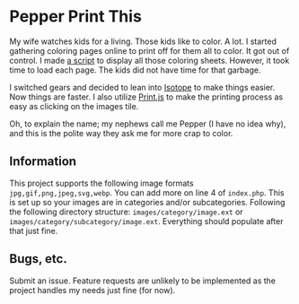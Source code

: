 # Pepper Print This

My wife watches kids for a living. Those kids like to color. A lot. I started gathering coloring pages online to print off for them all to color. It got out of control. I made [a script](https://github.com/septor/gallery) to display all those coloring sheets. However, it took time to load each page. The kids did not have time for that garbage.

I switched gears and decided to lean into [Isotope](https://isotope.metafizzy.co/) to make things easier. Now things are faster. I also utilize [Print.js](https://printjs.crabbly.com/) to make the printing process as easy as clicking on the images tile.

Oh, to explain the name; my nephews call me Pepper (I have no idea why), and this is the polite way they ask me for more crap to color.

## Information

This project supports the following image formats `jpg,gif,png,jpeg,svg,webp`. You can add more on line 4 of `index.php`. This is set up so your images are in categories and/or subcategories. Following the following directory structure: `images/category/image.ext` or `images/category/subcategory/image.ext`. Everything should populate after that just fine.

## Bugs, etc.

Submit an issue. Feature requests are unlikely to be implemented as the project handles my needs just fine (for now).